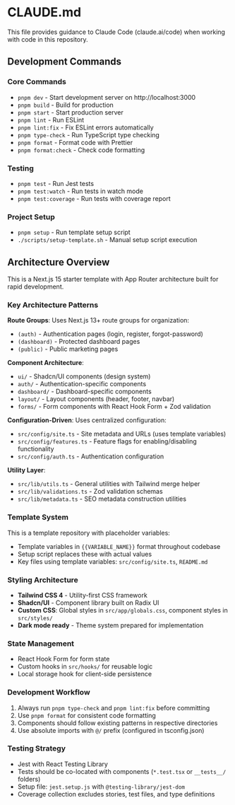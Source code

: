 # CLAUDE.md

This file provides guidance to Claude Code (claude.ai/code) when working with code in this repository.

## Development Commands

### Core Commands
- `pnpm dev` - Start development server on http://localhost:3000
- `pnpm build` - Build for production
- `pnpm start` - Start production server
- `pnpm lint` - Run ESLint
- `pnpm lint:fix` - Fix ESLint errors automatically
- `pnpm type-check` - Run TypeScript type checking
- `pnpm format` - Format code with Prettier
- `pnpm format:check` - Check code formatting

### Testing
- `pnpm test` - Run Jest tests
- `pnpm test:watch` - Run tests in watch mode
- `pnpm test:coverage` - Run tests with coverage report

### Project Setup
- `pnpm setup` - Run template setup script
- `./scripts/setup-template.sh` - Manual setup script execution

## Architecture Overview

This is a Next.js 15 starter template with App Router architecture built for rapid development.

### Key Architecture Patterns

**Route Groups**: Uses Next.js 13+ route groups for organization:
- `(auth)` - Authentication pages (login, register, forgot-password)
- `(dashboard)` - Protected dashboard pages
- `(public)` - Public marketing pages

**Component Architecture**:
- `ui/` - Shadcn/UI components (design system)
- `auth/` - Authentication-specific components
- `dashboard/` - Dashboard-specific components
- `layout/` - Layout components (header, footer, navbar)
- `forms/` - Form components with React Hook Form + Zod validation

**Configuration-Driven**: Uses centralized configuration:
- `src/config/site.ts` - Site metadata and URLs (uses template variables)
- `src/config/features.ts` - Feature flags for enabling/disabling functionality
- `src/config/auth.ts` - Authentication configuration

**Utility Layer**:
- `src/lib/utils.ts` - General utilities with Tailwind merge helper
- `src/lib/validations.ts` - Zod validation schemas
- `src/lib/metadata.ts` - SEO metadata construction utilities

### Template System
This is a template repository with placeholder variables:
- Template variables in `{{VARIABLE_NAME}}` format throughout codebase
- Setup script replaces these with actual values
- Key files using template variables: `src/config/site.ts`, `README.md`

### Styling Architecture
- **Tailwind CSS 4** - Utility-first CSS framework
- **Shadcn/UI** - Component library built on Radix UI
- **Custom CSS**: Global styles in `src/app/globals.css`, component styles in `src/styles/`
- **Dark mode ready** - Theme system prepared for implementation

### State Management
- React Hook Form for form state
- Custom hooks in `src/hooks/` for reusable logic
- Local storage hook for client-side persistence

### Development Workflow
1. Always run `pnpm type-check` and `pnpm lint:fix` before committing
2. Use `pnpm format` for consistent code formatting
3. Components should follow existing patterns in respective directories
4. Use absolute imports with `@/` prefix (configured in tsconfig.json)

### Testing Strategy
- Jest with React Testing Library
- Tests should be co-located with components (`*.test.tsx` or `__tests__/` folders)
- Setup file: `jest.setup.js` with `@testing-library/jest-dom`
- Coverage collection excludes stories, test files, and type definitions